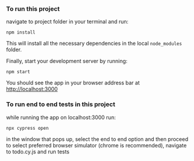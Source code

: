 ### To run this project

navigate to project folder in your terminal and run:

```
npm install
```

This will install all the necessary dependencies in the local `node_modules` folder.

Finally, start your development server by running:

```
npm start
```

You should see the app in your browser address bar at [http://localhost:3000](http://localhost:3000)

### To run end to end tests in this project

while running the app on localhost:3000 run:

```
npx cypress open
```

in the window that pops up, select the end to end option and then proceed to select preferred browser simulator (chrome is recommended), navigate to todo.cy.js and run tests
